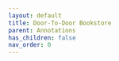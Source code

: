 ```yaml
---
layout: default
title: Door-To-Door Bookstore
parent: Annotations
has_children: false
nav_order: 0
---
```

<html xmlns="http://www.w3.org/TR/1999/REC-html-in-xml" xml:lang="en"
	lang="en">
	<head>
                <meta http-equiv="Content-Type" content="application/xhtml+xml; charset=UTF-8" />
                <!-- HTML5 -->
                <meta charset="UTF-8"/>
		<style type="text/css">
                    .bodyContainer {
    font-family: Arial, Helvetica, sans-serif;
    text-align: center;
    padding-left: 32px;
    padding-right: 32px;
}

.notebookFor {
    font-size: 18px;
    font-weight: 700;
    text-align: center;
    color: rgb(119, 119, 119);
    margin: 24px 0px 0px;
    padding: 0px;
}

.bookTitle {
    font-size: 32px;
    font-weight: 700;
    text-align: center;
    color: #333333;
    margin-top: 22px;
    padding: 0px;
}

.authors {
    font-size: 13px;
    font-weight: 700;
    text-align: center;
    color: rgb(119, 119, 119);
    margin-top: 22px;
    margin-bottom: 24px; 
    padding: 0px;
}

.citation {
    font-size: 16px;
    font-weight: 500;
    text-align: center;
    color: #333333;
    margin-top: 22px;
    margin-bottom: 24px;
    padding: 0px;
}

.sectionHeading {
    font-size: 24px;
    font-weight: 700;
    text-align: left;
    color: #333333;
    margin-top: 24px;
    padding: 0px;
}

.noteHeading {
    font-size: 18px;
    font-weight: 700;
    text-align: left;
    color: #333333;
    margin-top: 20px;
    padding: 0px;
}

.noteText {
    font-size: 18px;
    font-weight: 500;
    text-align: left;
    color: #333333;
    margin: 2px 0px 0px;
    padding: 0px;
}

.highlight_blue {
    color: rgb(178, 205, 251);
}

.highlight_orange {
    color: #ffd7ae;
}

.highlight_pink {
    color: rgb(255, 191, 206);
}

.highlight_yellow {
    color: rgb(247, 206, 0);
}

.notebookGraphic {
    margin-top: 10px;
    text-align: left;
}

.notebookGraphic img {
    -o-box-shadow:      0px 0px 5px #888;
    -icab-box-shadow:   0px 0px 5px #888;
    -khtml-box-shadow:  0px 0px 5px #888;
    -moz-box-shadow:    0px 0px 5px #888;
    -webkit-box-shadow: 0px 0px 5px #888;
    box-shadow:         0px 0px 5px #888; 
    max-width: 100%;
    height: auto;
}

hr {
    border: 0px none;
    height: 1px;
    background: none repeat scroll 0% 0% rgb(221, 221, 221);
}

		</style>
		<script type="text/javascript">
		    
		</script>
		<title></title>
	</head>
    <body>
        <div class="bodyContainer">
            <div class="notebookFor">
Notebook for
</div>
<div class="bookTitle">
The Door-To-Door Bookstore (Z-Library)
</div>
<div class="authors">
</div>
<div class="citation">
</div>
<hr />

            <div class="sectionHeading">
Chapter 1
</div>
<div class="noteHeading">
Highlight (<span class="highlight_yellow">yellow</span>) -  Page 11
</div>
<div class="noteText">
Print is the best preserving agent for thoughts and stories; it keeps them fresh for centuries.”
</div>
<div class="noteHeading">
Highlight (<span class="highlight_yellow">yellow</span>) -  Page 12
</div>
<div class="noteText">
He never watched the news, never listened to the radio, never read a newspaper. He would have been the first to admit that he had lost touch with the world.
</div>
<div class="noteHeading">
Highlight (<span class="highlight_yellow">yellow</span>) -  Page 12
</div>
<div class="noteText">
It had been a deliberate decision, once all the reports of incompetent state leaders, ice cap melt, and suffering refugees had begun to sadden him more than the most tragic literary family saga ever could. It had been a form of self- preservation, even though his world had shrunk as a result.
</div>
<div class="noteHeading">
Highlight (<span class="highlight_yellow">yellow</span>) -  Page 13
</div>
<div class="noteText">
Leon was to work at the bookshop for two weeks, as was customary for most students in Germany.
</div>
<div class="noteHeading">
Highlight (<span class="highlight_yellow">yellow</span>) -  Page 14
</div>
<div class="noteText">
“It’s important that they read, not what they read,”
</div>
<div class="noteHeading">
Highlight (<span class="highlight_yellow">yellow</span>) -  Page 14
</div>
<div class="noteText">
the ideas found between the covers of some were worse than poison, but more often than not,
</div>
<div class="noteHeading">
Highlight (<span class="highlight_yellow">yellow</span>) -  Page 15
</div>
<div class="noteText">
Carl Kollhoff spent a lot of time walking, and he spent as much time thinking as he did walking.
</div>
<div class="noteHeading">
Highlight (<span class="highlight_yellow">yellow</span>) -  Page 18
</div>
<div class="noteText">
Hohenesch read only philosophical works.
</div>
<div class="noteHeading">
Highlight (<span class="highlight_yellow">yellow</span>) -  Page 18
</div>
<div class="noteText">
Everywhere in the real world, Carl saw reflections of novels.
</div>
<div class="noteHeading">
Highlight (<span class="highlight_yellow">yellow</span>) -  Page 21
</div>
<div class="noteText">
A pretty person who doesn’t smile looks arrogant, so she smiled
</div>
<div class="noteHeading">
Highlight (<span class="highlight_yellow">yellow</span>) -  Page 22
</div>
<div class="noteText">
Andrea Cremmen loved novels in which the female protagonist suffered and either died or was left unhappy and alone at the end.
</div>
<div class="noteHeading">
Highlight (<span class="highlight_yellow">yellow</span>) -  Page 23
</div>
<div class="noteText">
Carl made a point of never lying. Send a lie out into the world, and you can never retrieve
</div>
<div class="noteHeading">
Highlight (<span class="highlight_yellow">yellow</span>) -  Page 23
</div>
<div class="noteText">
Charlie Chaplin said, ‘A day without laughter is a day wasted.’ We have so few days on this earth, we can’t afford to lose any.”
</div>
<div class="noteHeading">
Highlight (<span class="highlight_yellow">yellow</span>) -  Page 24
</div>
<div class="noteText">
While others had house cats, Carl had a street cat.
</div>
<div class="noteHeading">
Highlight (<span class="highlight_yellow">yellow</span>) -  Page 25
</div>
<div class="noteText">
“Frogiveness, derived from frog- I’ve- ness, denotes the path toward recognizing the innermost core of the self.
</div>
<div class="noteHeading">
Highlight (<span class="highlight_yellow">yellow</span>) -  Page 25
</div>
<div class="noteText">
Behind the concept of frogiveness lies the hypothesis that each person has an inner frog which they must transform with love— a kiss, in the fairy tale— into a handsome prince.
</div>
<div class="noteHeading">
Highlight (<span class="highlight_yellow">yellow</span>) -  Page 25
</div>
<div class="noteText">
Sigmund Freud’s
</div>
<div class="noteHeading">
Highlight (<span class="highlight_yellow">yellow</span>) -  Page 25
</div>
<div class="noteText">
Mrs. Longstocking read everything, from classic adventure stories to science fiction to humor:
</div>
<div class="noteHeading">
Highlight (<span class="highlight_yellow">yellow</span>) -  Page 26
</div>
<div class="noteText">
he constantly wore a scarf around his neck to warm his vocal cords. To protect his voice, he rarely spoke outside the cigar factory,
</div>
<div class="noteHeading">
Highlight (<span class="highlight_yellow">yellow</span>) -  Page 28
</div>
<div class="noteText">
paper family,
</div>
<div class="noteHeading">
Highlight (<span class="highlight_yellow">yellow</span>) -  Page 28
</div>
<div class="noteText">
books needing to be read over and over,
</div>
<div class="noteHeading">
Highlight (<span class="highlight_yellow">yellow</span>) -  Page 28
</div>
<div class="noteText">
Carl always read until ten on the dot, then washed and went to bed.
</div>
<div class="sectionHeading">
Chapter 2
</div>
<div class="noteHeading">
Highlight (<span class="highlight_yellow">yellow</span>) -  Page 29
</div>
<div class="noteText">
The novelty had soon worn off when the customers had realized that, at heart, they were TV viewers, not book readers.
</div>
<div class="noteHeading">
Highlight (<span class="highlight_yellow">yellow</span>) -  Page 38
</div>
<div class="noteText">
She still inhabited a world where rich people must be good people; otherwise they would not be rich— a perspective that would undoubtedly alter with the years.
</div>
<div class="noteHeading">
Highlight (<span class="highlight_yellow">yellow</span>) -  Page 45
</div>
<div class="noteText">
Doctor Faustus read historical treatises, with the sole purpose of refuting them on
</div>
<div class="noteHeading">
Highlight (<span class="highlight_yellow">yellow</span>) -  Page 48
</div>
<div class="noteText">
People who love reading deserve to have a literary name.”
</div>
<div class="noteHeading">
Highlight (<span class="highlight_yellow">yellow</span>) -  Page 51
</div>
<div class="noteText">
I’m so old, erotic novels are Ancient Greek to me.
</div>
<div class="noteHeading">
Highlight (<span class="highlight_yellow">yellow</span>) -  Page 51
</div>
<div class="noteText">
“Reading a lot doesn’t make you an intellectual, any more than eating a lot makes you a gourmet. I’m an egotist, reading purely for my own pleasure, out of love for good stories, not to learn something about the world.”
</div>
<div class="noteHeading">
Note -  Page 51
</div>
<div class="noteText">
Thats one way to look at it. And down with that arrogance 
</div>
<div class="noteHeading">
Highlight (<span class="highlight_yellow">yellow</span>) -  Page 51
</div>
<div class="noteText">
“There’s no way to completely avoid learning.
</div>
<div class="noteHeading">
Highlight (<span class="highlight_yellow">yellow</span>) -  Page 52
</div>
<div class="noteText">
Wonderful sentences, words forged together like exquisite gold chains,
</div>
<div class="noteHeading">
Highlight (<span class="highlight_yellow">yellow</span>) -  Page 53
</div>
<div class="noteText">
“You just need to understand, she wants to do everything differently— better. That’s the prerogative of youth.”
</div>
<div class="sectionHeading">
Chapter 3
</div>
<div class="noteHeading">
Highlight (<span class="highlight_yellow">yellow</span>) -  Page 60
</div>
<div class="noteText">
While Carl knew that books could save the world, he was one of the very few who knew this was just as true of friendship albums.
</div>
<div class="noteHeading">
Highlight (<span class="highlight_yellow">yellow</span>) -  Page 61
</div>
<div class="noteText">
there were quotes written into the shape of a heart, and others shaped to look like a church.
</div>
<div class="noteHeading">
Note -  Page 61
</div>
<div class="noteText">
That is  some task AI can do
</div>
<div class="noteHeading">
Highlight (<span class="highlight_yellow">yellow</span>) -  Page 65
</div>
<div class="noteText">
Schascha didn’t understand what Carl meant. If someone asked questions, they got answers— that was then a conversation.
</div>
<div class="noteHeading">
Highlight (<span class="highlight_yellow">yellow</span>) -  Page 68
</div>
<div class="noteText">
Everyone makes mistakes, but that doesn’t make you any less clever. In fact, it’s the only way to really become clever at all.”
</div>
<div class="noteHeading">
Highlight (<span class="highlight_yellow">yellow</span>) -  Page 68
</div>
<div class="noteText">
feel like there are so many things that just won’t fit into my brain.”
</div>
<div class="noteHeading">
Highlight (<span class="highlight_yellow">yellow</span>) -  Page 68
</div>
<div class="noteText">
“You need to read more. It makes the brain flexible, so that anything can fit into
</div>
<div class="noteHeading">
Highlight (<span class="highlight_yellow">yellow</span>) -  Page 68
</div>
<div class="noteText">
It’s a mark of respect for the most powerful book in the world. A book that has sparked wars and forgiveness, great injustice and profound love.
</div>
<div class="noteHeading">
Highlight (<span class="highlight_yellow">yellow</span>) -  Page 70
</div>
<div class="noteText">
“If you’re a character in a book, you live forever. For as long as someone reads you, you’re alive.”
</div>
<div class="noteHeading">
Highlight (<span class="highlight_yellow">yellow</span>) -  Page 74
</div>
<div class="noteText">
“Books are much, much more dangerous than ice cream! They hurt your head. Or worse, your heart.”
</div>
<div class="noteHeading">
Highlight (<span class="highlight_yellow">yellow</span>) -  Page 75
</div>
<div class="noteText">
“You see, there is no book that can please everyone. And if there were, it would be a bad book. You can’t be everyone’s friend, because everyone is different.
</div>
<div class="noteHeading">
Highlight (<span class="highlight_yellow">yellow</span>) -  Page 75
</div>
<div class="noteText">
Every person needs different books. Because what one person loves with all their heart, might leave another completely cold.”
</div>
<div class="noteHeading">
Highlight (<span class="highlight_yellow">yellow</span>) -  Page 76
</div>
<div class="noteText">
Everyone is free in their choice of books. That’s the most marvelous thing about it. So much is dictated to us in life; at least we can still choose what we
</div>
<div class="sectionHeading">
Chapter 4
</div>
<div class="noteHeading">
Highlight (<span class="highlight_yellow">yellow</span>) -  Page 77
</div>
<div class="noteText">
The word okay was much bigger on the inside.
</div>
<div class="noteHeading">
Highlight (<span class="highlight_yellow">yellow</span>) -  Page 78
</div>
<div class="noteText">
floral clock
</div>
<div class="noteHeading">
Highlight (<span class="highlight_yellow">yellow</span>) -  Page 78
</div>
<div class="noteText">
there is nothing I find more beautiful than a woman reading: when she sinks deep into a book and forgets everything around her,
</div>
<div class="noteHeading">
Highlight (<span class="highlight_yellow">yellow</span>) -  Page 80
</div>
<div class="noteText">
Of course, anyone could simply tear a book away, but a person reading was in some special way protected, as if they were engaged in a sacred ritual.
</div>
<div class="noteHeading">
Highlight (<span class="highlight_yellow">yellow</span>) -  Page 81
</div>
<div class="noteText">
believing a man who reads a book must have a sensitive heart.
</div>
<div class="noteHeading">
Highlight (<span class="highlight_yellow">yellow</span>) -  Page 82
</div>
<div class="noteText">
Every punch he landed, every blow he felt, made him feel alive. The punches became addictive. At some point, he’d brought his addiction home to his own four walls.
</div>
<div class="noteHeading">
Highlight (<span class="highlight_yellow">yellow</span>) -  Page 83
</div>
<div class="noteText">
“Eight hours every day at the factory, then more at home: I’m constantly on the lookout for new books to read to the women rolling the cigars.”
</div>
<div class="noteHeading">
Highlight (<span class="highlight_yellow">yellow</span>) -  Page 83
</div>
<div class="noteText">
no matter how many books I read, there will always be more that I haven’t read. That’s the tragedy. Anyone who enjoys reading wants to read every good book there is.”
</div>
<div class="noteHeading">
Highlight (<span class="highlight_yellow">yellow</span>) -  Page 87
</div>
<div class="noteText">
“Mr. Darcy only reads stuff to think about, and I think it’s time he did something— with his hands. So I gave him a book about woodworking; he’s got a lot of wood in his garden.”
</div>
<div class="noteHeading">
Highlight (<span class="highlight_yellow">yellow</span>) -  Page 87
</div>
<div class="noteText">
Many an author’s career has been founded on their books’ gifting potential, rather than their content, provided the book served as an interior design statement, looked elegant on the bookshelf, and coordinated well with a gold- framed Dalí print of elephants on stilts.
</div>
<div class="noteHeading">
Highlight (<span class="highlight_yellow">yellow</span>) -  Page 89
</div>
<div class="noteText">
He had last read it twenty- five years ago, and was in the habit of reopening each of his books every quarter century, to see whether they had anything new to tell him.
</div>
<div class="noteHeading">
Highlight (<span class="highlight_yellow">yellow</span>) -  Page 90
</div>
<div class="noteText">
Of course, no one could take happiness with them either, but nor could anyone have too much happiness in life.
</div>
<div class="noteHeading">
Highlight (<span class="highlight_yellow">yellow</span>) -  Page 93
</div>
<div class="noteText">
Carl could always sense appropriate words when he read them, but he was never good at finding suitable words to write himself.
</div>
<div class="noteHeading">
Highlight (<span class="highlight_yellow">yellow</span>) -  Page 97
</div>
<div class="noteText">
They would be no more than a substitute, as bitter tasting as chicory coffee to someone accustomed to fresh, ground beans.
</div>
<div class="noteHeading">
Highlight (<span class="highlight_yellow">yellow</span>) -  Page 98
</div>
<div class="noteText">
seemed the world was changing, and not just in a single aspect: the changes were ambushing him like a pack of hungry wolves surrounding an injured sheep.
</div>
<div class="noteHeading">
Highlight (<span class="highlight_yellow">yellow</span>) -  Page 98
</div>
<div class="noteText">
little bit of stupidity never did anyone any harm. You just have to take care it doesn’t get out of hand and spread.”
</div>
<div class="noteHeading">
Highlight (<span class="highlight_yellow">yellow</span>) -  Page 102
</div>
<div class="noteText">
“Feeling embarrassed sucks. I know— I get embarrassed all the time.”
</div>
<div class="noteHeading">
Highlight (<span class="highlight_yellow">yellow</span>) -  Page 103
</div>
<div class="noteText">
Carl divided readers into hares, tortoises, and fish. He himself was a fish, allowing a book to carry him in its current, as its pace moved between fast and leisurely. Hares were speed- readers, hurtling through a book and promptly forgetting what they had read just a few pages earlier, forever needing to flip the pages back to check. Tortoises flipped back too, because they read so slowly
</div>
<div class="noteHeading">
Highlight (<span class="highlight_yellow">yellow</span>) -  Page 104
</div>
<div class="noteText">
opening a new book was always a significant moment. It made Carl uneasy each time. Would it live up to the expectations generated by title, cover, and blurb? Would it perhaps even exceed them? Would the language and style succeed in moving him?
</div>
<div class="noteHeading">
Highlight (<span class="highlight_yellow">yellow</span>) -  Page 104
</div>
<div class="noteText">
Even when an extraordinary book ends at precisely the right point, with precisely the right words, and anything further would only destroy that perfection, it still leaves us wanting more pages. That is the paradox of reading.
</div>
<div class="noteHeading">
Bookmark -  Page 104
</div>
<div class="sectionHeading">
Chapter 5
</div>
<div class="noteHeading">
Highlight (<span class="highlight_yellow">yellow</span>) -  Page 109
</div>
<div class="noteText">
I miss my students so much. Especially the ones who struggled. They were the ones I could teach the most to.”
</div>
<div class="noteHeading">
Highlight (<span class="highlight_yellow">yellow</span>) -  Page 115
</div>
<div class="noteText">
A name from a book was always like a corset, and once a personality was properly developed, it would burst out.
</div>
<div class="noteHeading">
Highlight (<span class="highlight_yellow">yellow</span>) -  Page 120
</div>
<div class="noteText">
Then he read his favorite novel, The Uncommon Reader.
</div>
<div class="noteHeading">
Highlight (<span class="highlight_yellow">yellow</span>) -  Page 122
</div>
<div class="noteText">
Some people stop eating when they are unhappy. The following day, Carl stopped reading.
</div>
<div class="noteHeading">
Highlight (<span class="highlight_yellow">yellow</span>) -  Page 122
</div>
<div class="noteText">
reading was an activity with a mind of its own. It couldn’t be forced.
</div>
<div class="noteHeading">
Highlight (<span class="highlight_yellow">yellow</span>) -  Page 124
</div>
<div class="noteText">
crying is unknown in the animal kingdom— it’s uniquely human. Wherever we are from, whatever language we speak, all humans cry.
</div>
<div class="noteHeading">
Highlight (<span class="highlight_yellow">yellow</span>) -  Page 125
</div>
<div class="noteText">
“What we know, and what we believe we know, are sometimes two different things.”
</div>
<div class="sectionHeading">
Chapter 6
</div>
<div class="noteHeading">
Highlight (<span class="highlight_yellow">yellow</span>) -  Page 129
</div>
<div class="noteText">
Paper is carbon, he thought. We humans are the same. Books and humans are made of the same stuff.
</div>
<div class="noteHeading">
Highlight (<span class="highlight_yellow">yellow</span>) -  Page 131
</div>
<div class="noteText">
Mount Everest and dived into the Mariana Trench. He had traveled remote regions of Kurdistan and conducted research in the icy Antarctic.
</div>
<div class="noteHeading">
Highlight (<span class="highlight_yellow">yellow</span>) -  Page 143
</div>
<div class="noteText">
And just like dancing, it was important that one person could do it right, because then they could lead.
</div>
<div class="noteHeading">
Note -  Page 143
</div>
<div class="noteText">
That is true for intimate things as well
</div>
<div class="noteHeading">
Highlight (<span class="highlight_yellow">yellow</span>) -  Page 147
</div>
<div class="noteText">
Um,
</div>
<div class="noteHeading">
Highlight (<span class="highlight_yellow">yellow</span>) -  Page 148
</div>
<div class="noteText">
“Hmm.”
</div>
<div class="noteHeading">
Highlight (<span class="highlight_yellow">yellow</span>) -  Page 153
</div>
<div class="noteText">
A woman who had locked herself in a prison of her own choosing.
</div>
<div class="noteHeading">
Highlight (<span class="highlight_yellow">yellow</span>) -  Page 153
</div>
<div class="noteText">
That was the beautiful thing about walking: it was so very simple.
</div>
<div class="noteHeading">
Highlight (<span class="highlight_yellow">yellow</span>) -  Page 155
</div>
<div class="noteText">
If she said it often enough, perhaps she would believe it. She had a lot of practice at believing. It wasn’t as easy as people thought. Belief took a lot of effort— every day, given that real life had a tendency to contradict belief.
</div>
<div class="noteHeading">
Highlight (<span class="highlight_yellow">yellow</span>) -  Page 157
</div>
<div class="noteText">
But even when a situation seemed hopeless, everything could turn around in a moment. He held on to that hope.
</div>
<div class="sectionHeading">
Chapter 7
</div>
<div class="noteHeading">
Highlight (<span class="highlight_yellow">yellow</span>) -  Page 163
</div>
<div class="noteText">
schizophrenia
</div>
<div class="noteHeading">
Highlight (<span class="highlight_yellow">yellow</span>) -  Page 166
</div>
<div class="noteText">
Works by the Marquis de Sade and Giacomo Casanova appeared in his bedroom, but only to confront those masters of erotic literature with the miserable reality of his own bed frame.
</div>
<div class="noteHeading">
Highlight (<span class="highlight_yellow">yellow</span>) -  Page 167
</div>
<div class="noteText">
Carl did not fear death, and never had.
</div>
<div class="noteHeading">
Highlight (<span class="highlight_yellow">yellow</span>) -  Page 177
</div>
<div class="noteText">
Sometimes having your wishes come true can be a curse.
</div>

        </div>
    </body>
</html>
